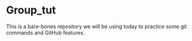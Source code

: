 # Group_tut

This is a bare-bones repository we will be using today to practice some git commands and GitHub features.
